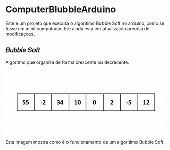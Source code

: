 # ComputerBlubbleArduino

Este é um projeto que executa o algoritimo Bubble Soft no arduino, como se fosse um mini-computador. Ele ainda esta em atualização precisa de modificaçoes.

## 𝐵𝑢𝑏𝑏𝑙𝑒 𝑆𝑜𝑓𝑡

Algoritmo que organiza de forma crescente ou decrecente.
<img src="bs.gif"/>
Esta imagem mostra como é o funcionamento de um algoritimo Bubble Soft.



